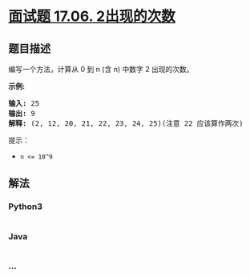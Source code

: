 # [面试题 17.06. 2出现的次数](https://leetcode.cn/problems/number-of-2s-in-range-lcci)



## 题目描述

<!-- 这里写题目描述 -->

<p>编写一个方法，计算从 0 到 n (含 n) 中数字 2 出现的次数。</p>

<p><strong>示例:</strong></p>

<pre><strong>输入: </strong>25
<strong>输出: </strong>9
<strong>解释: </strong>(2, 12, 20, 21, 22, 23, 24, 25)(注意 22 应该算作两次)</pre>

<p>提示：</p>

<ul>
	<li><code>n &lt;= 10^9</code></li>
</ul>


## 解法

<!-- 这里可写通用的实现逻辑 -->

<!-- tabs:start -->

### **Python3**

<!-- 这里可写当前语言的特殊实现逻辑 -->

```python

```

### **Java**

<!-- 这里可写当前语言的特殊实现逻辑 -->

```java

```

### **...**

```

```

<!-- tabs:end -->
